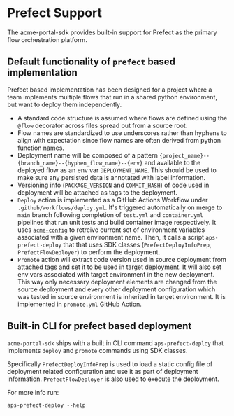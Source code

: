 # Prefect Support

The acme-portal-sdk provides built-in support for Prefect as the primary flow orchestration platform.

## Default functionality of `prefect` based implementation

Prefect based implementation has been designed for a project where a team implements multiple flows that run in a shared python environment, but want to deploy them independently.

* A standard code structure is assumed where flows are defined using the `@flow` decorator across files spread out from a source root.
* Flow names are standardized to use underscores rather than hyphens to align with expectation since flow names are often derived from python function names.
* Deployment name will be composed of a pattern `{project_name}--{branch_name}--{hyphen_flow_name}--{env}` and available to the deployed flow as an env var `DEPLOYMENT_NAME`. This should be used to make sure any persisted data is annotated with label information.
* Versioning info (`PACKAGE_VERSION` and `COMMIT_HASH`) of code used in deployment will be attached as tags to the deployment.
* `Deploy` action is implemented as a GitHub Actions Workflow under `.github/workflows/deploy.yml`. It's triggered automatically on merge to `main` branch following completion of `test.yml` and `container.yml` pipelines that run unit tests and build container image respectively. It uses [`acme-config`](https://github.com/blackwhitehere/acme-config) to retreive current set of environment variables associated with a given environment name. Then, it calls a script `aps-prefect-deploy` that that uses SDK classes (`PrefectDeployInfoPrep`, `PrefectFlowDeployer`) to perform the deployment.
* `Promote` action will extract code version used in source deployment from attached tags and set it to be used in target deployment. It will also set env vars associated with target environment in the new deployment. This way only necessary deployment elements are changed from the source deployment and every other deployment configuration which was tested in source environment is inherited in target environment. It is implemented in `promote.yml` GitHub Action.

## Built-in CLI for prefect based deployment

`acme-portal-sdk` ships with a built in CLI command `aps-prefect-deploy` that implements `deploy` and `promote` commands using SDK classes.

Specifically `PrefectDeployInfoPrep` is used to load a static config file of deployment related configuration and use it as part of deployment information. `PrefectFlowDeployer` is also used to execute the deployment.

For more info run:

    aps-prefect-deploy --help